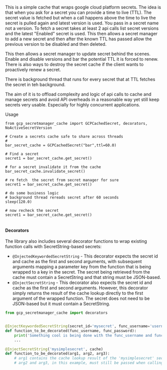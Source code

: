 This is a simple cache that wraps google cloud platform secrets.
The idea is that when you ask for a secret you can provide a time to live (TTL).
The secret value is fetched but when a call happens above the time to live the secret is pulled again and latest version is used.
You pass in a secret name not a version. To fetch a secret takes at least 2 api calls list secret versions and the latest "Enabled" secret is used. This then allows a secret manager to add a new secret and then after the known TTL has passed allow the previous version to be disabled and then deleted.

This then allows a secret manager to update secret behind the scenes. Enable and disable versions and bar the potential TTL it is forced to renew.
There is also ways to destroy the secret cache if the client wants to proactively renew a secret.

There is background thread that runs for every secret that at TTL fetches the secret in teh background.

The aim of it is to offload complexity and logic of api calls to cache and manage secrets and avoid API overheads in a reasonable way yet still keep secrets very usable. Especially for highly concurrent applications.


Usage
```angular2html
from gcp_secretmanager_cache import GCPCachedSecret, decorators, NoActiveSecretVersion

# Create a secrets cache safe to share across threads 
# 
bar_secret_cache = GCPCachedSecret("bar",ttl=60.0)

# Find a secret 
secret1 = bar_secret_cache.get_secret()

# for a secret invalidate it from the cache
bar_secret_cache.invalidate_secret()

# re fetch  the secret from secret manager for sure
secret1 = bar_secret_cache.get_secret()

# do some business logic
# background thread rereads secret after 60 seconds
sleep(120.0)

# now recheck the secret
secret1 = bar_secret_cache.get_secret()


```

#### Decorators
The library also includes several decorator functions to wrap existing function calls with SecretString-based secrets:
* `@InjectedKeywordedSecretString` - This decorator expects the secret id and cache as the first and second arguments, with subsequent arguments mapping a parameter key from the function that is being wrapped to a key in the secret.  The secret being retrieved from the cache must contain a SecretString and that string must be JSON-based.
* `@InjectSecretString` - This decorator also expects the secret id and cache as the first and second arguments.  However, this decorator simply returns the result of the cache lookup directly to the first argument of the wrapped function.  The secret does not need to be JSON-based but it must contain a SecretString.
```python
from gcp_secretmanager_cache import decorators


@InjectKeywordedSecretString(secret_id='mysecret', func_username='username', func_password='password')
def function_to_be_decorated(func_username, func_password):
    print('Something cool is being done with the func_username and func_password arguments here')
    ...

@InjectSecretString('mysimplesecret', cache)
def function_to_be_decorated(arg1, arg2, arg3):
    # arg1 contains the cache lookup result of the 'mysimplesecret' secret.
    # arg2 and arg3, in this example, must still be passed when calling function_to_be_decorated().
```